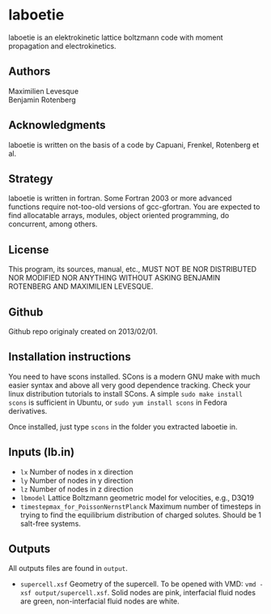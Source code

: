 # laboetie

laboetie is an elektrokinetic lattice boltzmann code with moment propagation and electrokinetics.

## Authors

Maximilien Levesque  
Benjamin Rotenberg

## Acknowledgments

laboetie is written on the basis of a code by Capuani, Frenkel, Rotenberg et al.

## Strategy

laboetie is written in fortran. Some Fortran 2003 or more advanced functions require not-too-old versions of gcc-gfortran.
You are expected to find allocatable arrays, modules, object oriented programming, do concurrent, among others.  

## License

This program, its sources, manual, etc., MUST NOT BE NOR DISTRIBUTED NOR MODIFIED NOR ANYTHING WITHOUT ASKING BENJAMIN ROTENBERG AND MAXIMILIEN LEVESQUE.

## Github

Github repo originaly created on 2013/02/01.

## Installation instructions

You need to have scons installed. SCons is a modern GNU make with much easier syntax and above all very good dependence tracking.
Check your linux distribution tutorials to install SCons. A simple `sudo make install scons` is sufficient in Ubuntu, or `sudo yum install scons` in Fedora derivatives.

Once installed, just type `scons` in the folder you extracted laboetie in.

## Inputs (lb.in)

* `lx` Number of nodes in x direction
* `ly` Number of nodes in y direction
* `lz` Number of nodes in z direction
* `lbmodel` Lattice Boltzmann geometric model for velocities, e.g., D3Q19
* `timestepmax_for_PoissonNernstPlanck` Maximum number of timesteps in trying to find the equilibrium distribution of charged solutes. Should be 1 salt-free systems.

## Outputs

All outputs files are found in `output`.

* `supercell.xsf` Geometry of the supercell. To be opened with VMD: `vmd -xsf output/supercell.xsf`. Solid nodes are pink, interfacial fluid nodes are green, non-interfacial fluid nodes are white.

